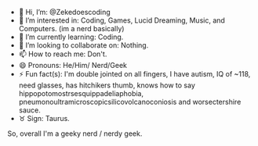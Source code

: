 - 👋 Hi, I’m:                       @Zekedoescoding
- 👀 I’m interested in:             Coding, Games, Lucid Dreaming, Music, and Computers. (im a nerd basically)
- 🌱 I’m currently learning:        Coding.
- 💞️ I’m looking to collaborate on: Nothing.
- 📫 How to reach me:               Don't.
- 😄 Pronouns:                      He/Him/ Nerd/Geek
- ⚡ Fun fact(s):                   I'm double jointed on all fingers, I have autism, IQ of ~118, need glasses, has hitchikers thumb, knows how to say                                                              hippopotomostrsesquippadeliaphobia, pneumonoultramicroscopicsilicovolcanoconiosis and worsectershire sauce.
- ♉ Sign:                          Taurus.

So, overall I'm a geeky nerd / nerdy geek.
